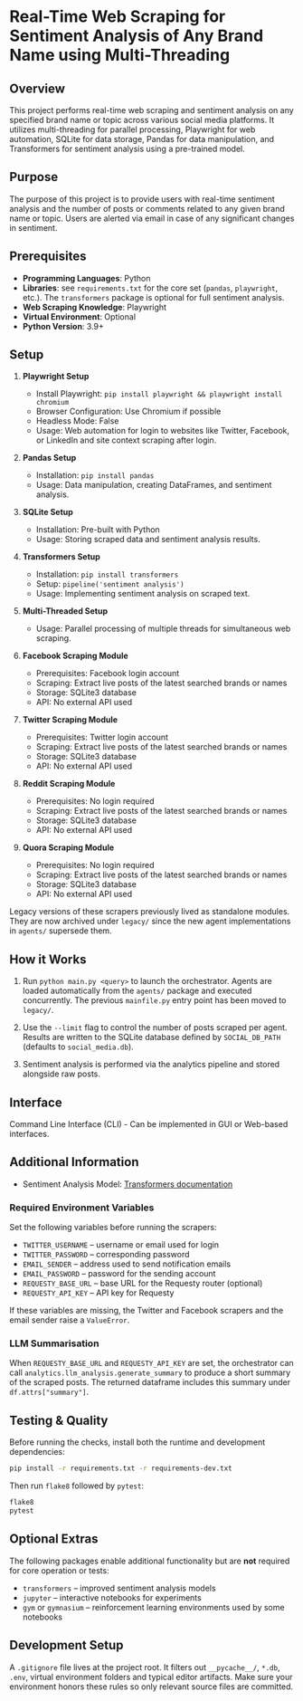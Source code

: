 # Real-Time Web Scraping for Sentiment Analysis of Any Brand Name using Multi-Threading

## Overview

This project performs real-time web scraping and sentiment analysis on any specified brand name or topic across various social media platforms. It utilizes multi-threading for parallel processing, Playwright for web automation, SQLite for data storage, Pandas for data manipulation, and Transformers for sentiment analysis using a pre-trained model.

## Purpose

The purpose of this project is to provide users with real-time sentiment analysis and the number of posts or comments related to any given brand name or topic. Users are alerted via email in case of any significant changes in sentiment.

## Prerequisites

- **Programming Languages**: Python
- **Libraries**: see `requirements.txt` for the core set (`pandas`, `playwright`, etc.).
  The `transformers` package is optional for full sentiment analysis.
- **Web Scraping Knowledge**: Playwright
- **Virtual Environment**: Optional
- **Python Version**: 3.9+

## Setup

1. **Playwright Setup**
    - Install Playwright: `pip install playwright && playwright install chromium`
    - Browser Configuration: Use Chromium if possible
    - Headless Mode: False
    - Usage: Web automation for login to websites like Twitter, Facebook, or LinkedIn and site context scraping after login.

2. **Pandas Setup**
    - Installation: `pip install pandas`
    - Usage: Data manipulation, creating DataFrames, and sentiment analysis.

3. **SQLite Setup**
    - Installation: Pre-built with Python
    - Usage: Storing scraped data and sentiment analysis results.

4. **Transformers Setup**
    - Installation: `pip install transformers`
    - Setup: `pipeline('sentiment analysis')`
    - Usage: Implementing sentiment analysis on scraped text.

5. **Multi-Threaded Setup**
    - Usage: Parallel processing of multiple threads for simultaneous web scraping.

6. **Facebook Scraping Module**
    - Prerequisites: Facebook login account
    - Scraping: Extract live posts of the latest searched brands or names
    - Storage: SQLite3 database
    - API: No external API used

7. **Twitter Scraping Module**
    - Prerequisites: Twitter login account
    - Scraping: Extract live posts of the latest searched brands or names
    - Storage: SQLite3 database
    - API: No external API used

8. **Reddit Scraping Module**
    - Prerequisites: No login required
    - Scraping: Extract live posts of the latest searched brands or names
    - Storage: SQLite3 database
    - API: No external API used

9. **Quora Scraping Module**
    - Prerequisites: No login required
    - Scraping: Extract live posts of the latest searched brands or names
    - Storage: SQLite3 database
    - API: No external API used

Legacy versions of these scrapers previously lived as standalone modules.
They are now archived under `legacy/` since the new agent implementations in
`agents/` supersede them.

## How it Works

1. Run `python main.py <query>` to launch the orchestrator. Agents are loaded automatically from the `agents/` package and executed concurrently.
   The previous `mainfile.py` entry point has been moved to `legacy/`.

2. Use the `--limit` flag to control the number of posts scraped per agent. Results are written to the SQLite database defined by `SOCIAL_DB_PATH` (defaults to `social_media.db`).

3. Sentiment analysis is performed via the analytics pipeline and stored alongside raw posts.

## Interface

Command Line Interface (CLI) - Can be implemented in GUI or Web-based interfaces.

## Additional Information

- Sentiment Analysis Model: [Transformers documentation](https://huggingface.co/distilbert-base-uncased-finetuned-sst-2-english)

### Required Environment Variables

Set the following variables before running the scrapers:

- `TWITTER_USERNAME` – username or email used for login
- `TWITTER_PASSWORD` – corresponding password
- `EMAIL_SENDER` – address used to send notification emails
- `EMAIL_PASSWORD` – password for the sending account
- `REQUESTY_BASE_URL` – base URL for the Requesty router (optional)
- `REQUESTY_API_KEY` – API key for Requesty

If these variables are missing, the Twitter and Facebook scrapers and the email sender raise a `ValueError`.

### LLM Summarisation

When `REQUESTY_BASE_URL` and `REQUESTY_API_KEY` are set, the orchestrator can call
`analytics.llm_analysis.generate_summary` to produce a short summary of the scraped
posts. The returned dataframe includes this summary under `df.attrs["summary"]`.

## Testing & Quality

Before running the checks, install both the runtime and development
dependencies:

```bash
pip install -r requirements.txt -r requirements-dev.txt
```

Then run `flake8` followed by `pytest`:

```bash
flake8
pytest
```

## Optional Extras

The following packages enable additional functionality but are **not** required
for core operation or tests:

- `transformers` – improved sentiment analysis models
- `jupyter` – interactive notebooks for experiments
- `gym` or `gymnasium` – reinforcement learning environments used by some
  notebooks

## Development Setup

A `.gitignore` file lives at the project root. It filters out `__pycache__/`, `*.db`, `.env`, virtual environment folders and typical editor artifacts. Make sure your environment honors these rules so only relevant source files are committed.

